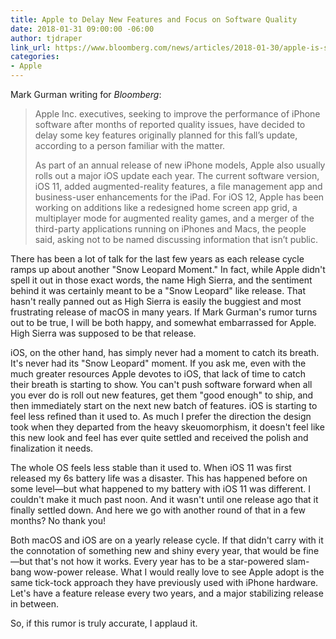 ```yaml
---
title: Apple to Delay New Features and Focus on Software Quality
date: 2018-01-31 09:00:00 -06:00
author: tjdraper
link_url: https://www.bloomberg.com/news/articles/2018-01-30/apple-is-said-to-push-back-some-key-iphone-software-features
categories:
- Apple
---
```


Mark Gurman writing for _Bloomberg_:

> Apple Inc. executives, seeking to improve the performance of iPhone software after months of reported quality issues, have decided to delay some key features originally planned for this fall’s update, according to a person familiar with the matter.
>
> As part of an annual release of new iPhone models, Apple also usually rolls out a major iOS update each year. The current software version, iOS 11, added augmented-reality features, a file management app and business-user enhancements for the iPad. For iOS 12, Apple has been working on additions like a redesigned home screen app grid, a multiplayer mode for augmented reality games, and a merger of the third-party applications running on iPhones and Macs, the people said, asking not to be named discussing information that isn’t public.

There has been a lot of talk for the last few years as each release cycle ramps up about another "Snow Leopard Moment." In fact, while Apple didn't spell it out in those exact words, the name High Sierra, and the sentiment behind it was certainly meant to be a "Snow Leopard" like release. That hasn't really panned out as High Sierra is easily the buggiest and most frustrating release of macOS in many years. If Mark Gurman's rumor turns out to be true, I will be both happy, and somewhat embarrassed for Apple. High Sierra was supposed to be that release.

iOS, on the other hand, has simply never had a moment to catch its breath. It's never had its "Snow Leopard" moment. If you ask me, even with the much greater resources Apple devotes to iOS, that lack of time to catch their breath is starting to show. You can't push software forward when all you ever do is roll out new features, get them "good enough" to ship, and then immediately start on the next new batch of features. iOS is starting to feel less refined than it used to. As much I prefer the direction the design took when they departed from the heavy skeuomorphism, it doesn't feel like this new look and feel has ever quite settled and received the polish and finalization it needs.

The whole OS feels less stable than it used to. When iOS 11 was first released my 6s battery life was a disaster. This has happened before on some level—but what happened to my battery with iOS 11 was different. I couldn't make it much past noon. And it wasn't until one release ago that it finally settled down. And here we go with another round of that in a few months? No thank you!

Both macOS and iOS are on a yearly release cycle. If that didn't carry with it the connotation of something new and shiny every year, that would be fine—but that's not how it works. Every year has to be a star-powered slam-bang wow-power release. What I would really love to see Apple adopt is the same tick-tock approach they have previously used with iPhone hardware. Let's have a feature release every two years, and a major stabilizing release in between.

So, if this rumor is truly accurate, I applaud it.
